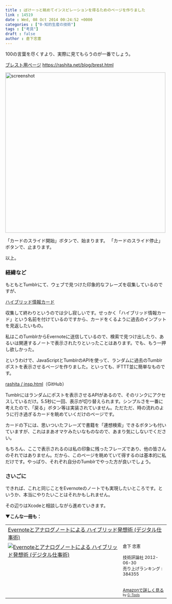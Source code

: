 ```yaml
---
title : ぼけーっと眺めてインスピレーションを得るためのページを作りました
link : 14519
date : Wed, 08 Oct 2014 00:24:52 +0000
categories : ["0-知的生産の技術"]
tags : ["考具"]
draft : false
author : 倉下忠憲
---
```


100の言葉を尽くすより、実際に見てもらうのが一番でしょう。

<a href="https://rashita.net/blog/brest.html">ブレスト用ページ</a>
<a href="https://rashita.net/blog/brest.html">https://rashita.net/blog/brest.html</a>

<a href="https://rashita.net/blog/wp-content/uploads/2014/10/screenshot27.png"><img src="https://rashita.net/blog/wp-content/uploads/2014/10/screenshot27-1024x656.png" alt="screenshot" width="500" height="" class="alignnone size-large wp-image-14520" /></a>

「カードのスライド開始」ボタンで、始まります。
「カードのスライド停止」ボタンで、止まります。

以上。

<H3>経緯など</H3>

もともとTumblrにて、ウェブで見つけた印象的なフレーズを収集しているのですが、

<a href="http://rashita.tumblr.com/post/71907164340/1" target="_blank">ハイブリッド情報カード</a>

収集して終わりというのでは少し寂しいです。せっかく「ハイブリッド情報カード」という名前を付けているのですから、カードをくるように過去のインプットを見返したいもの。

私はこのTumblrからEvernoteに送信しているので、検索で見つけ出したり、あるいは関連するノートで表示されたりといったことはあります。でも、もう一押し欲しかった。

というわけで、JavaScriptとTumblrのAPIを使って、ランダムに過去のTumblrポストを表示させるページを作りました。といっても、IFTTT並に簡単なものです。

<a href="https://gist.github.com/rashita/503d7f21818d31c9d858" target="_blank">rashita / insp.html</a>（GitHub）

Tumblrにはランダムにポストを表示させるAPIがあるので、そのリンクにアクセスしているだけ。5.5秒に一回、表示が切り替えられます。シンプルさを一番に考えたので、「戻る」ボタン等は実装されていません。ただただ、時の流れのように行き過ぎるカードを眺めていくだけのページです。

カードの下には、思いついたフレーズで書籍を「連想検索」できるボタンも付いていますが、これはまあオマケみたいなものなので、あまり気にしないでください。

もちろん、ここで表示されるのは私の印象に残ったフレーズであり、他の皆さんのそれではありません。だから、このページを眺めていて得するのは基本的に私だけです。やっぱり、それぞれ自分のTumblrでやった方が良いでしょう。

<H3>さいごに</H3>

できれば、これと同じことをEvernoteのノートでも実現したいところです。というか、本当にやりたいことはそれかもしれません。

その辺りはXcodeと相談しながら進めていきます。

<strong>▼こんな一冊も：</strong>

<table  border="0" cellpadding="5"><tr><td colspan="2"><a href="http://www.amazon.co.jp/Evernote%E3%81%A8%E3%82%A2%E3%83%8A%E3%83%AD%E3%82%B0%E3%83%8E%E3%83%BC%E3%83%88%E3%81%AB%E3%82%88%E3%82%8B-%E3%83%8F%E3%82%A4%E3%83%96%E3%83%AA%E3%83%83%E3%83%89%E7%99%BA%E6%83%B3%E8%A1%93-%E3%83%87%E3%82%B8%E3%82%BF%E3%83%AB%E4%BB%95%E4%BA%8B%E8%A1%93-%E5%80%89%E4%B8%8B-%E5%BF%A0%E6%86%B2/dp/4774151505%3FSubscriptionId%3D15SMZCTB9V8NGR2TW082%26tag%3Drashita1000-22%26linkCode%3Dxm2%26camp%3D2025%26creative%3D165953%26creativeASIN%3D4774151505" target="_blank">Evernoteとアナログノートによる ハイブリッド発想術 (デジタル仕事術)</a><img src="http://www.assoc-amazon.jp/e/ir?t=rashita1000-22&l=ur2&o=9" width="1" height="1" style="border: none;" alt="" /></td></tr><tr><td valign="top"><a href="http://www.amazon.co.jp/Evernote%E3%81%A8%E3%82%A2%E3%83%8A%E3%83%AD%E3%82%B0%E3%83%8E%E3%83%BC%E3%83%88%E3%81%AB%E3%82%88%E3%82%8B-%E3%83%8F%E3%82%A4%E3%83%96%E3%83%AA%E3%83%83%E3%83%89%E7%99%BA%E6%83%B3%E8%A1%93-%E3%83%87%E3%82%B8%E3%82%BF%E3%83%AB%E4%BB%95%E4%BA%8B%E8%A1%93-%E5%80%89%E4%B8%8B-%E5%BF%A0%E6%86%B2/dp/4774151505%3FSubscriptionId%3D15SMZCTB9V8NGR2TW082%26tag%3Drashita1000-22%26linkCode%3Dxm2%26camp%3D2025%26creative%3D165953%26creativeASIN%3D4774151505" target="_blank"><img src="http://ecx.images-amazon.com/images/I/41kEDq5iQ6L._SL160_.jpg" border="0" alt="Evernoteとアナログノートによる ハイブリッド発想術 (デジタル仕事術)" /></a></td><td valign="top"><font size="-1">倉下 忠憲 <br /><br />技術評論社  2012-06-30<br />売り上げランキング : 384355<br /><br /><br /><a href="http://www.amazon.co.jp/Evernote%E3%81%A8%E3%82%A2%E3%83%8A%E3%83%AD%E3%82%B0%E3%83%8E%E3%83%BC%E3%83%88%E3%81%AB%E3%82%88%E3%82%8B-%E3%83%8F%E3%82%A4%E3%83%96%E3%83%AA%E3%83%83%E3%83%89%E7%99%BA%E6%83%B3%E8%A1%93-%E3%83%87%E3%82%B8%E3%82%BF%E3%83%AB%E4%BB%95%E4%BA%8B%E8%A1%93-%E5%80%89%E4%B8%8B-%E5%BF%A0%E6%86%B2/dp/4774151505%3FSubscriptionId%3D15SMZCTB9V8NGR2TW082%26tag%3Drashita1000-22%26linkCode%3Dxm2%26camp%3D2025%26creative%3D165953%26creativeASIN%3D4774151505" target="_blank">Amazonで詳しく見る</a></font><font size="-2"> by <a href="http://www.goodpic.com/mt/aws/index.html" >G-Tools</a></font></td></tr></table>
